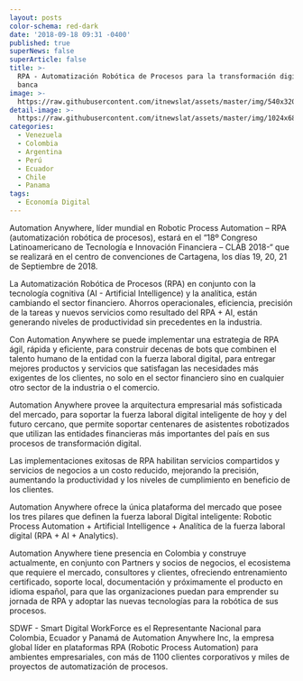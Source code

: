 ```yaml
---
layout: posts
color-schema: red-dark
date: '2018-09-18 09:31 -0400'
published: true
superNews: false
superArticle: false
title: >-
  RPA - Automatización Robótica de Procesos para la transformación digital de la
  banca
image: >-
  https://raw.githubusercontent.com/itnewslat/assets/master/img/540x320/Robotica-p.jpg
detail-image: >-
  https://raw.githubusercontent.com/itnewslat/assets/master/img/1024x680/Robotica-g.jpg
categories:
  - Venezuela
  - Colombia
  - Argentina
  - Perú
  - Ecuador
  - Chile
  - Panama
tags:
  - Economía Digital
---
```

Automation Anywhere, líder mundial en Robotic Process Automation – RPA (automatización robótica de procesos), estará en el “18º Congreso Latinoamericano de Tecnología e Innovación Financiera – CLAB 2018-“  que se realizará en el centro de convenciones de Cartagena, los días 19, 20, 21 de Septiembre de 2018.

La Automatización Robótica de Procesos (RPA) en conjunto con la tecnología cognitiva (AI - Artificial Intelligence) y la analítica, están cambiando el sector financiero. Ahorros operacionales, eficiencia, precisión de la tareas y nuevos servicios como resultado del RPA + AI, están generando niveles de productividad sin precedentes en la industria.

Con Automation Anywhere se puede implementar una estrategia de RPA ágil, rápida y eficiente,  para construir decenas de bots  que combinen el talento humano de la entidad  con la fuerza laboral digital, para entregar mejores productos y servicios que satisfagan las necesidades  más exigentes de los clientes, no solo en el sector financiero sino en cualquier otro sector de la industria o el comercio.

Automation Anywhere provee la arquitectura empresarial más sofisticada del mercado, para  soportar la fuerza laboral digital inteligente de hoy y del futuro cercano,  que permite soportar centenares de asistentes robotizados que utilizan las entidades financieras más importantes del país en sus procesos de transformación digital.

Las implementaciones exitosas de RPA habilitan servicios compartidos y servicios de negocios a un costo reducido, mejorando la precisión, aumentando la productividad y los niveles de cumplimiento en beneficio de los clientes.

Automation Anywhere ofrece la única plataforma del mercado que posee los tres pilares que definen la fuerza laboral Digital inteligente: Robotic Process Automation + Artificial Intelligence + Analítica  de la fuerza laboral digital (RPA + AI + Analytics). 

Automation Anywhere tiene presencia en Colombia y construye actualmente, en conjunto con Partners y socios de negocios, el ecosistema que  requiere el mercado, consultores y clientes, ofreciendo entrenamiento certificado, soporte local, documentación y próximamente el producto en idioma español, para que las organizaciones  puedan para emprender su jornada de RPA  y adoptar las nuevas tecnologías para la robótica de sus procesos.

SDWF - Smart Digital WorkForce es el Representante Nacional para Colombia, Ecuador y Panamá de Automation Anywhere Inc,  la empresa global líder en plataformas RPA (Robotic Process Automation) para ambientes empresariales, con más de 1100 clientes corporativos y miles de proyectos de automatización de procesos.